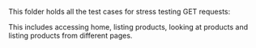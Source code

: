 This folder holds all the test cases for stress testing GET requests:

This includes accessing home, listing products, looking at products and listing products from different pages.
